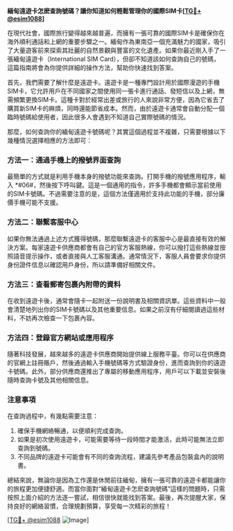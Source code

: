 **緬甸遠遊卡怎麽查詢號碼？讓你知道如何輕鬆管理你的國際SIM卡[[TG💪+ @esim1088](https://t.me/s/esim1088)]**

在現代社會，國際旅行變得越來越普遍，而擁有一張可靠的國際SIM卡是確保你在海外順利通話和上網的重要步驟之一。緬甸作為東南亞一個充滿魅力的國家，吸引了大量遊客前來探索其壯麗的自然景觀與豐富的文化遺產。如果你最近剛入手了一張緬甸遠遊卡（International SIM Card），但卻不知道該如何查詢自己的號碼，這篇指南將會為你提供詳細的操作方法，幫助你快速找到答案。

首先，我們需要了解什麼是遠遊卡。遠遊卡是一種專門設計用於國際漫遊的手機SIM卡，它允許用戶在不同國家之間使用同一張卡進行通話、發短信以及上網，無需頻繁更換SIM卡。這種卡對於經常出差或旅行的人來說非常方便，因為它省去了購買新SIM卡的麻煩，同時還能節省成本。然而，由於遠遊卡通常會自動分配一個臨時號碼給使用者，因此很多人會遇到不知道自己實際號碼的情況。

那麼，如何查詢你的緬甸遠遊卡號碼呢？其實這個過程並不複雜，只需要根據以下幾種情況選擇相應的方法即可：

### 方法一：通過手機上的撥號界面查詢

最簡單的方式就是利用手機本身的撥號功能來查詢。打開手機的撥號應用程序，輸入 *#06#，然後按下呼叫鍵。這是一個通用的指令，許多手機都會顯示當前使用的SIM卡號碼。不過需要注意的是，這個方法僅適用於支持此功能的手機，部分廉價手機可能不支援。

### 方法二：聯繫客服中心

如果你無法通過上述方式獲得號碼，那麼聯繫遠遊卡的客服中心是最直接有效的解決方案。每家遠遊卡供應商都會有自己的官方客服熱線，你可以撥打這些熱線並按照語音提示操作，或者直接與人工客服溝通。通常情況下，客服人員會要求你提供身份證件信息以確認用戶身份，所以請準備好相關文件。

### 方法三：查看郵寄包裹內附帶的資料

在收到遠遊卡後，通常會隨卡一起附送一份說明書及相關資訊單。這些資料中一般會清楚地列出你的SIM卡號碼以及其他重要信息。如果之前沒有仔細閱讀過這些材料，不妨再次檢查一下包裹內容。

### 方法四：登錄官方網站或應用程序

隨著科技發展，越來越多的遠遊卡供應商開始提供線上服務平臺。你可以在供應商的官網上註冊賬戶，然後通過輸入手機號碼等方式驗證身份，進而查詢到你的遠遊卡號碼。此外，部分供應商還推出了專屬的移動應用程序，用戶可以下載並安裝後隨時查詢卡號及其他相關信息。

### 注意事項

在查詢過程中，有幾點需要注意：
1. 確保手機網絡暢通，以便順利完成查詢。
2. 如果是初次使用遠遊卡，可能需要等待一段時間才能激活，此時可能無法立即查詢到號碼。
3. 不同品牌的遠遊卡可能會有不同的查詢流程，建議先參考產品包裝盒內的說明書。

總結來說，無論你是因為工作還是休閒前往緬甸，擁有一張可靠的遠遊卡都能讓你的旅程更加便捷舒適。而當你面對“緬甸遠遊卡怎麽查詢號碼”這樣的問題時，只需按照上面介紹的方法逐一嘗試，相信很快就能找到答案。最後，再次提醒大家，保持良好的網絡習慣，合理規劃預算，享受每一次精彩的旅程！

[[TG💪+ @esim1088](https://t.me/s/esim1088) ![Image](https://i.postimg.cc/4NQfJmqS/Snipaste-2025-05-13-00-14-12.png)]